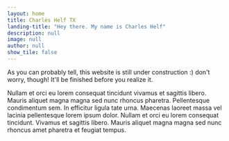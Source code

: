 ```yaml
---
layout: home
title: Charles Helf TX
landing-title: "Hey there. My name is Charles Helf"
description: null
image: null
author: null
show_tile: false
---
```


As you can probably tell, this website is still under construction :) don't worry, though! It'll be finished before you realize it.

Nullam et orci eu lorem consequat tincidunt vivamus et sagittis libero. Mauris aliquet magna magna sed nunc rhoncus pharetra. Pellentesque condimentum sem. In efficitur ligula tate urna. Maecenas laoreet massa vel lacinia pellentesque lorem ipsum dolor. Nullam et orci eu lorem consequat tincidunt. Vivamus et sagittis libero. Mauris aliquet magna magna sed nunc rhoncus amet pharetra et feugiat tempus.
